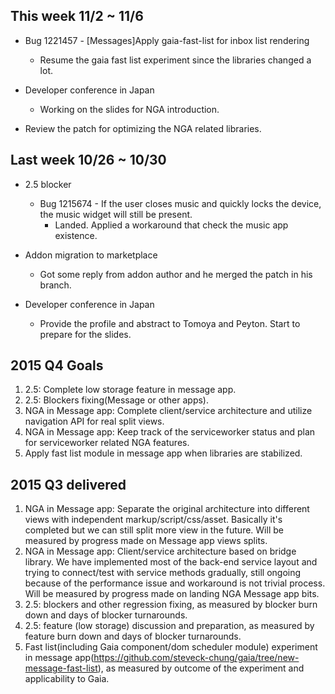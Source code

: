 ## This week 11/2 ~ 11/6
* Bug 1221457 - [Messages]Apply gaia-fast-list for inbox list rendering
  - Resume the gaia fast list experiment since the libraries changed a lot. 
  
* Developer conference in Japan
  - Working on the slides for NGA introduction.

* Review the patch for optimizing the NGA related libraries.

## Last week 10/26 ~ 10/30
* 2.5 blocker
  - Bug 1215674 - If the user closes music and quickly locks the device, the music widget will still be present.
    - Landed. Applied a workaround that check the music app existence.

* Addon migration to marketplace
  - Got some reply from addon author and he merged the patch in his branch.  
  
* Developer conference in Japan
  - Provide the profile and abstract to Tomoya and Peyton. Start to prepare for the slides.

## 2015 Q4 Goals

1. 2.5: Complete low storage feature in message app.
2. 2.5: Blockers fixing(Message or other apps).
3. NGA in Message app: Complete client/service architecture and utilize navigation API for real split views.
4. NGA in Message app: Keep track of the serviceworker status and plan for serviceworker related NGA features.
5. Apply fast list module in message app when libraries are stabilized.

## 2015 Q3 delivered

1. NGA in Message app: Separate the original architecture into different views with independent markup/script/css/asset. Basically it's completed but we can still split more view in the future. Will be measured by progress made on Message app views splits.
2. NGA in Message app: Client/service architecture based on bridge library. We have implemented most of the back-end service layout and trying to connect/test with service methods gradually, still ongoing because of the performance issue and workaround is not trivial process. Will be measured by progress made on landing NGA Message app bits.
3. 2.5: blockers and other regression fixing, as measured by blocker burn down and days of blocker turnarounds.
4. 2.5: feature (low storage) discussion and preparation, as measured by feature burn down and days of blocker turnarounds.
5. Fast list(including Gaia component/dom scheduler module) experiment in message app(https://github.com/steveck-chung/gaia/tree/new-message-fast-list), as measured by outcome of the experiment and applicability to Gaia.
